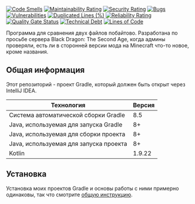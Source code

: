 [![Code Smells](https://sonarcloud.io/api/project_badges/measure?project=Hummel009_File-Comparator&metric=code_smells)](https://sonarcloud.io/summary/overall?id=Hummel009_File-Comparator)
[![Maintainability Rating](https://sonarcloud.io/api/project_badges/measure?project=Hummel009_File-Comparator&metric=sqale_rating)](https://sonarcloud.io/summary/overall?id=Hummel009_File-Comparator)
[![Security Rating](https://sonarcloud.io/api/project_badges/measure?project=Hummel009_File-Comparator&metric=security_rating)](https://sonarcloud.io/summary/overall?id=Hummel009_File-Comparator)
[![Bugs](https://sonarcloud.io/api/project_badges/measure?project=Hummel009_File-Comparator&metric=bugs)](https://sonarcloud.io/summary/overall?id=Hummel009_File-Comparator)
[![Vulnerabilities](https://sonarcloud.io/api/project_badges/measure?project=Hummel009_File-Comparator&metric=vulnerabilities)](https://sonarcloud.io/summary/overall?id=Hummel009_File-Comparator)
[![Duplicated Lines (%)](https://sonarcloud.io/api/project_badges/measure?project=Hummel009_File-Comparator&metric=duplicated_lines_density)](https://sonarcloud.io/summary/overall?id=Hummel009_File-Comparator)
[![Reliability Rating](https://sonarcloud.io/api/project_badges/measure?project=Hummel009_File-Comparator&metric=reliability_rating)](https://sonarcloud.io/summary/overall?id=Hummel009_File-Comparator)
[![Quality Gate Status](https://sonarcloud.io/api/project_badges/measure?project=Hummel009_File-Comparator&metric=alert_status)](https://sonarcloud.io/summary/overall?id=Hummel009_File-Comparator)
[![Technical Debt](https://sonarcloud.io/api/project_badges/measure?project=Hummel009_File-Comparator&metric=sqale_index)](https://sonarcloud.io/summary/overall?id=Hummel009_File-Comparator)
[![Lines of Code](https://sonarcloud.io/api/project_badges/measure?project=Hummel009_File-Comparator&metric=ncloc)](https://sonarcloud.io/summary/overall?id=Hummel009_File-Comparator)

Программа для сравнения двух файлов побайтово. Разработана по просьбе сервера Black Dragon: The Second Age, когда админы
проверяли, есть ли в сторонней версии мода на Minecraft что-то новое, кроме названия.

## Общая информация

Этот репозиторий - проект Gradle, который должен быть открыт через IntelliJ IDEA.

| Технология                             | Версия |
|----------------------------------------|--------|
| Система автоматической сборки Gradle   | 8.5    |
| Java, используемая для запуска Gradle  | 8+     |
| Java, используемая для сборки проекта  | 8+     |
| Java, используемая для запуска проекта | 8+     |
| Kotlin                                 | 1.9.22 |

## Установка

Установка моих проектов Gradle и основы работы с ними примерно одинаковы, так что
смотрите [общую инструкцию](https://github.com/Hummel009/The-Rings-of-Power#readme).
